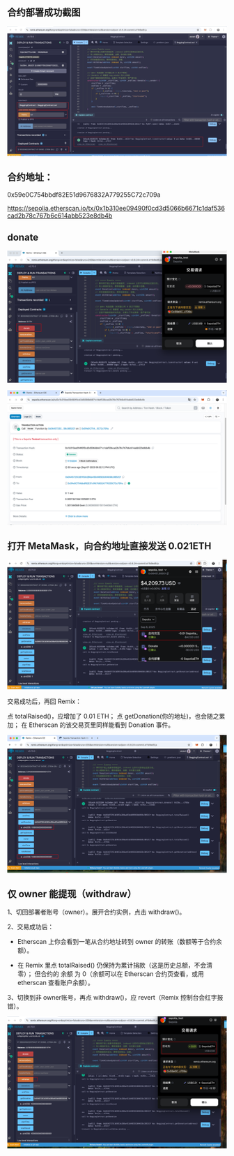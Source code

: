 ## 合约部署成功截图

![alt text](image.png)


## 合约地址：

0x59e0C754bbdf82E51d9676832A779255C72c709a

https://sepolia.etherscan.io/tx/0x1b310ee09490f0cd3d5066b6671c1daf536cad2b78c767b6c614abb523e8db4b

## donate

![alt text](image-1.png)


![alt text](image-2.png)


## 打开 MetaMask，向合约地址直接发送 0.021ETH

![alt text](image-3.png)

交易成功后，再回 Remix：

点 totalRaised()，应增加了 0.01 ETH；
点 getDonation(你的地址)，也会随之累加；
在 Etherscan 的该交易页里同样能看到 Donation 事件。


![alt text](image-4.png)


## 仅 owner 能提现（withdraw）

1、切回部署者账号（owner）。展开合约实例，点击 withdraw()。

2、交易成功后：

- Etherscan 上你会看到一笔从合约地址转到 owner 的转账（数额等于合约余额）。

- 在 Remix 里点 totalRaised() 仍保持为累计捐款（这是历史总额，不会清零）；
但合约的 余额 为 0（余额可以在 Etherscan 合约页查看，或用 etherscan 查看账户余额）。

3、切换到非 owner账号，再点 withdraw()，应 revert（Remix 控制台会红字报错）。

![alt text](image-5.png)